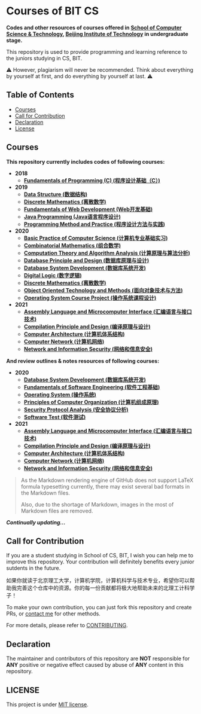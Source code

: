 # Courses of BIT CS

**Codes and other resources of courses offered in [School of Computer Science & Technology](http://cs.bit.edu.cn/), [Beijing Institute of Technology](http://www.bit.edu.cn/) in undergraduate stage.**

This repository is used to provide programming and learning reference to the juniors studying in CS, BIT.

:warning: However, plagiarism will never be recommended. Think about everything by yourself at first, and do everything by yourself at last. :warning:

## Table of Contents

- [Courses](https://github.hyperzsb.tech/bit-cs#courses)
- [Call for Contribution](https://github.hyperzsb.tech/bit-cs#call-for-contribution)
- [Declaration](https://github.hyperzsb.tech/bit-cs#declaration)
- [License](https://github.hyperzsb.tech/bit-cs#license)

## Courses

**This repository currently includes codes of following courses:**

- **2018**
  - **[Fundamentals of Programming (C) (程序设计基础（C）)](https://github.com/Hyperzsb/BIT/tree/master/2018/fundamentals-of-programming-(C))**
- **2019**
  - **[Data Structure (数据结构)](https://github.com/Hyperzsb/BIT/tree/master/2019/data-structure)**
  - **[Discrete Mathematics (离散数学)](https://github.com/Hyperzsb/BIT/tree/master/2019/discrete-mathematics)**
  - **[Fundamentals of Web Development (Web开发基础)](https://github.com/Hyperzsb/BIT/tree/master/2019/fundamentals-of-web-development)**
  - **[Java Programming (Java语言程序设计)](https://github.com/Hyperzsb/BIT/tree/master/2019/java-programming)**
  - **[Programming Method and Practice (程序设计方法与实践)](https://github.com/Hyperzsb/BIT/tree/master/2019/programming-method-and-practice)**
- **2020**
  - **[Basic Practice of Computer Science (计算机专业基础实习)](https://github.com/Hyperzsb/BIT/tree/master/2020/basic-practice-of-computer-science)**
  - **[Combinatorial Mathematics (组合数学)](https://github.com/Hyperzsb/BIT/tree/master/2020/combinatorial-mathematics)**
  - **[Computation Theory and Algorithm Analysis (计算原理与算法分析)](https://github.com/Hyperzsb/BIT/tree/master/2020/computation-theory-and-algorithm-analysis)**
  - **[Database Principle and Design (数据库原理与设计)](https://github.com/Hyperzsb/BIT/tree/master/2020/database-principle-and-design)**
  - **[Database System Development (数据库系统开发)](https://github.com/Hyperzsb/BIT/tree/master/2020/database-system-development)**
  - **[Digital Logic (数字逻辑)](https://github.com/Hyperzsb/BIT/tree/master/2020/digital-logic)**
  - [**Discrete Mathematics (离散数学)**](https://github.com/Hyperzsb/BIT/tree/master/2020/discrete-mathematics)
  - **[Object Oriented Technology and Methods (面向对象技术与方法)](https://github.com/Hyperzsb/BIT/tree/master/2020/object-oriented-technology-and-methods)**
  - **[Operating System Course Project (操作系统课程设计)](https://github.com/Hyperzsb/BIT/tree/master/2020/operating-system-course-project)**
- **2021**
  - **[Assembly Language and Microcomputer Interface (汇编语言与接口技术)](https://github.com/Hyperzsb/BIT/tree/master/2021/assembly-language-and-microcomputer-interface)**
  - **[Compilation Principle and Design (编译原理与设计)](https://github.com/Hyperzsb/BIT/tree/master/2021/compilation-principle-and-design)**
  - **[Computer Architecture (计算机体系结构)](https://github.com/Hyperzsb/BIT/tree/master/2021/computer-architecture)**
  - **[Computer Network (计算机网络)](https://github.com/Hyperzsb/BIT/tree/master/2021/computer-network)**
  - **[Network and Information Security (网络和信息安全)](https://github.com/Hyperzsb/BIT/tree/master/2021/network-and-information-security)**

**And review outlines & notes resources of following courses:**

- **2020**
  - **[Database System Development (数据库系统开发)](https://github.com/Hyperzsb/BIT/tree/master/2020/database-system-development/review)**
  - **[Fundamentals of Software Engineering (软件工程基础)](https://github.com/Hyperzsb/BIT/tree/master/2020/fundamentals-of-software-engineering/review)**
  - **[Operating System (操作系统)](https://github.com/Hyperzsb/BIT/tree/master/2020/operating-system/review)**
  - **[Principles of Computer Organization (计算机组成原理)](https://github.com/Hyperzsb/BIT/tree/master/2020/principles-of-computer-organization/review)**
  - **[Security Protocol Analysis (安全协议分析)](https://github.com/Hyperzsb/BIT/tree/master/2020/security-protocol-analysis/review)**
  - **[Software Test (软件测试)](https://github.com/Hyperzsb/BIT/tree/master/2020/software-test/review)**
- **2021**
  - **[Assembly Language and Microcomputer Interface (汇编语言与接口技术)](https://github.com/Hyperzsb/BIT/tree/master/2021/assembly-language-and-microcomputer-interface/review)**
  - **[Compilation Principle and Design (编译原理与设计)](https://github.com/Hyperzsb/BIT/tree/master/2021/compilation-principle-and-design/review)**
  - **[Computer Architecture (计算机体系结构)](https://github.com/Hyperzsb/BIT/tree/master/2021/computer-architecture/review)**
  - **[Computer Network (计算机网络)](https://github.com/Hyperzsb/BIT/tree/master/2021/computer-network/review)**
  - **[Network and Information Security (网络和信息安全)](https://github.com/Hyperzsb/BIT/tree/master/2021/network-and-information-security/review)**

> As the Markdown rendering engine of GitHub does not support LaTeX formula typesetting currently, there may exist several bad formats in the Markdown files. 
>
> Also, due to the shortage of Markdown, images in the most of Markdown files are removed.

***Continually updating...***

## Call for Contribution

If you are a student studying in School of CS, BIT, I wish you can help me to improve this repository. Your contribution will definitely benefits every junior sutdents in the future.

如果你就读于北京理工大学，计算机学院，计算机科学与技术专业，希望你可以帮助我完善这个仓库中的资源。你的每一份贡献都将极大地帮助未来的北理工计科学子！

To make your own contribution, you can just fork this repository and create PRs, or [contact me](mailto:hyperzsb@outlook.com) for other methods.

For more details, please refer to [CONTRIBUTING](https://github.com/Hyperzsb/BIT/blob/master/CONTRIBUTING.md).

## Declaration

The maintainer and contributors of this repository are **NOT** responsible for **ANY** positive or negative effect caused by abuse of **ANY** content in this repository.

## LICENSE

This project is under [MIT license](https://github.com/Hyperzsb/BIT/tree/master/LICENSE).
